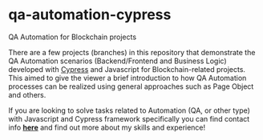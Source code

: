 # qa-automation-cypress
QA Automation for Blockchain projects

There are a few projects (branches) in this repository that demonstrate the QA Automation scenarios (Backend/Frontend and Business Logic) developed with [Cypress](https://www.cypress.io/) and Javascript for Blockchain-related projects.
This aimed to give the viewer a brief introduction to how QA Automation processes can be realized using general approaches such as Page Object and others.

If you are looking to solve tasks related to Automation (QA, or other type) with Javascript and Cypress framework specifically you can find contact info **[here](https://github.com/Mazon7)** and find out more about my skills and experience!
